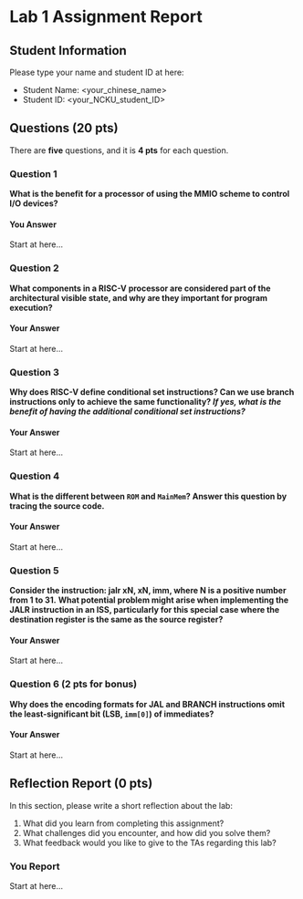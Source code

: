 # Lab 1 Assignment Report

## Student Information

Please type your name and student ID at here:

- Student Name: <your_chinese_name>
- Student ID: <your_NCKU_student_ID>

## Questions (20 pts)

There are **five** questions, and it is **4 pts** for each question.

### Question 1 

**What is the benefit for a processor of using the MMIO scheme to control I/O devices?**

#### You Answer

Start at here...

### Question 2

**What components in a RISC-V processor are considered part of the architectural visible state, and why are they important for program execution?**

#### Your Answer

Start at here...

### Question 3

**Why does RISC-V define conditional set instructions? Can we use branch instructions only to achieve the same functionality? *If yes, what is the benefit of having the additional conditional set instructions?***

#### Your Answer

Start at here...

### Question 4

**What is the different between `ROM` and `MainMem`? Answer this question by tracing the source code.**

#### Your Answer

Start at here...

### Question 5

**Consider the instruction: jalr xN, xN, imm, where N is a positive number from 1 to 31.**
**What potential problem might arise when implementing the JALR instruction in an ISS, particularly for this special case where the destination register is the same as the source register?**

#### Your Answer

Start at here...

### Question 6 (2 pts for bonus)

**Why does the encoding formats for JAL and BRANCH instructions omit the least-significant bit (LSB, `imm[0]`) of immediates?**

#### Your Answer

Start at here...

## Reflection Report (0 pts)

In this section, please write a short reflection about the lab:

1. What did you learn from completing this assignment?
2. What challenges did you encounter, and how did you solve them?
3. What feedback would you like to give to the TAs regarding this lab?

### You Report

Start at here...

